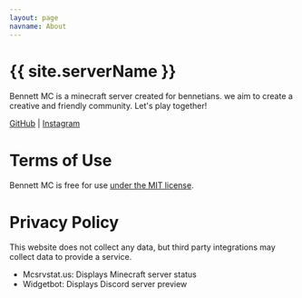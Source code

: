 ```yaml
---
layout: page
navname: About
---
```


# {{ site.serverName }}

Bennett MC is a minecraft server created for bennetians. we aim to create a creative and friendly community. Let's play together!

[GitHub](https://github.com/amaan211) |
[Instagram](https://www.instagram.com/not_not_amaan/)


# Terms of Use

Bennett MC is free for use [under the MIT license](https://github.com/amaan211/bennettmc).


# Privacy Policy

This website does not collect any data, but third party integrations may collect data to provide a service.

- Mcsrvstat.us: Displays Minecraft server status
- Widgetbot: Displays Discord server preview
